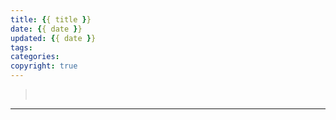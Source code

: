 ```yaml
---
title: {{ title }}
date: {{ date }}
updated: {{ date }}
tags:
categories:
copyright: true
---
```


> <span class = 'introduction'></span><br/>
> 

<!--more-->

<hr />

## 